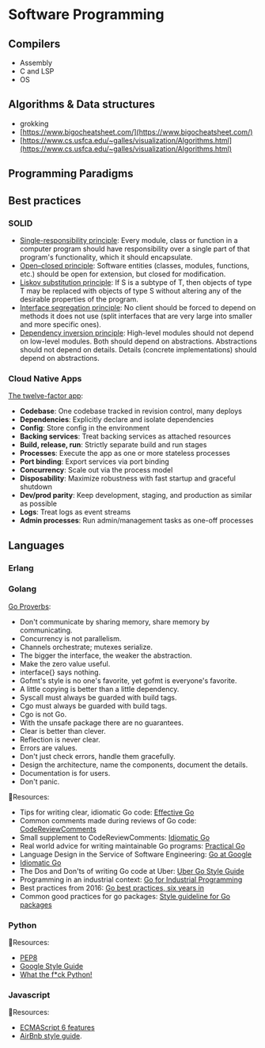 # Software Programming

## Compilers

* Assembly
* C and LSP
* OS

## Algorithms & Data structures

* grokking
* [https://www.bigocheatsheet.com/](https://www.bigocheatsheet.com/)
* [https://www.cs.usfca.edu/~galles/visualization/Algorithms.html](https://www.cs.usfca.edu/~galles/visualization/Algorithms.html)

## Programming Paradigms

## Best practices

### SOLID

* [Single-responsibility principle](https://en.wikipedia.org/wiki/Single-responsibility_principle): Every module, class or function in a computer program should have responsibility over a single part of that program's functionality, which it should encapsulate.
* [Open–closed principle](https://en.wikipedia.org/wiki/Open%E2%80%93closed_principle): Software entities \(classes, modules, functions, etc.\) should be open for extension, but closed for modification.
* [Liskov substitution principle](https://en.wikipedia.org/wiki/Liskov_substitution_principle): If S is a subtype of T, then objects of type T may be replaced with objects of type S without altering any of the desirable properties of the program.
* [Interface segregation principle](https://en.wikipedia.org/wiki/Interface_segregation_principle): No client should be forced to depend on methods it does not use \(split interfaces that are very large into smaller and more specific ones\).
* [Dependency inversion principle](https://en.wikipedia.org/wiki/Dependency_inversion_principle): High-level modules should not depend on low-level modules. Both should depend on abstractions. Abstractions should not depend on details. Details \(concrete implementations\) should depend on abstractions.

### Cloud Native Apps

[The twelve-factor app](https://12factor.net/):

* **Codebase**: One codebase tracked in revision control, many deploys
* **Dependencies**: Explicitly declare and isolate dependencies
* **Config**: Store config in the environment
* **Backing services**: Treat backing services as attached resources
* **Build, release, run**: Strictly separate build and run stages
* **Processes**: Execute the app as one or more stateless processes
* **Port binding**: Export services via port binding
* **Concurrency**: Scale out via the process model
* **Disposability**: Maximize robustness with fast startup and graceful shutdown
* **Dev/prod parity**: Keep development, staging, and production as similar as possible
* **Logs**: Treat logs as event streams
* **Admin processes**: Run admin/management tasks as one-off processes

## Languages

### Erlang

### Golang

[Go Proverbs](https://go-proverbs.github.io/):

* Don't communicate by sharing memory, share memory by communicating.
* Concurrency is not parallelism.
* Channels orchestrate; mutexes serialize.
* The bigger the interface, the weaker the abstraction.
* Make the zero value useful.
* interface{} says nothing.
* Gofmt's style is no one's favorite, yet gofmt is everyone's favorite.
* A little copying is better than a little dependency.
* Syscall must always be guarded with build tags.
* Cgo must always be guarded with build tags.
* Cgo is not Go.
* With the unsafe package there are no guarantees.
* Clear is better than clever.
* Reflection is never clear.
* Errors are values.
* Don't just check errors, handle them gracefully.
* Design the architecture, name the components, document the details.
* Documentation is for users.
* Don't panic.

📓Resources:

* Tips for writing clear, idiomatic Go code: [Effective Go](https://golang.org/doc/effective_go.html)
* Common comments made during reviews of Go code: [CodeReviewComments](https://github.com/golang/go/wiki/CodeReviewComments)
* Small supplement to CodeReviewComments: [Idiomatic Go](https://dmitri.shuralyov.com/idiomatic-go#use-consistent-spelling-of-certain-words)
* Real world advice for writing maintainable Go programs: [Practical Go](https://dave.cheney.net/practical-go/presentations/qcon-china.html)
* Language Design in the Service of Software Engineering: [Go at Google](https://talks.golang.org/2012/splash.article)
* [Idiomatic Go](https://dmitri.shuralyov.com/idiomatic-go#use-consistent-spelling-of-certain-words)
* The Dos and Don'ts of writing Go code at Uber: [Uber Go Style Guide](https://github.com/uber-go/guide/blob/master/style.md)
* Programming in an industrial context: [Go for Industrial Programming](https://peter.bourgon.org/go-for-industrial-programming/)
* Best practices from 2016: [Go best practices, six years in](https://peter.bourgon.org/go-best-practices-2016/)
* Common good practices for go packages: [Style guideline for Go packages](https://rakyll.org/style-packages/)

### Python

📓Resources:

* [PEP8](https://www.python.org/dev/peps/pep-0008/)
* [Google Style Guide](http://google.github.io/styleguide/pyguide.html)
* [What the f\*ck Python!](https://github.com/satwikkansal/wtfpython)

### Javascript

📓Resources:

* [ECMAScript 6 features](https://github.com/lukehoban/es6features)
* [AirBnb style guide](https://github.com/airbnb/javascript).

